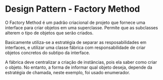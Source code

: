 # Design Pattern - Factory Method
O Factory Method é um padrão criacional de projeto que fornece uma interface para criar objetos em uma superclasse.
Permite que as subclasses alterem o tipo de objetos que serão criados.

Basicamente utiliza-se a estratégia de separar as resposabilidades em interfaces, e utilizar uma classe fábrica com responsabilidade de criar objetos concretos do subtipo da interface.

A fábrica deve centralizar a criação de instâncias, pois ela saber como criar o objeto. No entanto, a forma de informar qual objeto deseja, depende da estratégia de chamada, neste exemplo, foi usado enumerador.
